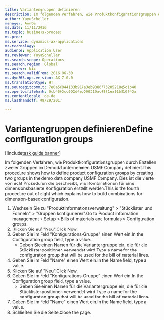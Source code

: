 ```yaml
--- 
title: Variantengruppen definieren
description: Im folgenden Verfahren, wie Produktkonfigurationsgruppen durch Erstellen zweier Gruppen im Demodatunternehmen USMF Company definiert.
author: YuyuScheller
manager: AnnBe
ms.date: 11/11/2016
ms.topic: business-process
ms.prod: 
ms.service: dynamics-ax-applications
ms.technology: 
audience: Application User
ms.reviewer: YuyuScheller
ms.search.scope: Operations
ms.search.region: Global
ms.author: bis
ms.search.validFrom: 2016-06-30
ms.dyn365.ops.version: AX 7.0.0
ms.translationtype: HT
ms.sourcegitcommit: 7e0a5d044133b917a3eb9386773205218e5c1b40
ms.openlocfilehash: 6cb4803cc862d4eb508316ac49f1ea92b910f43a
ms.contentlocale: de-de
ms.lasthandoff: 09/29/2017

---
```

# <a name="define-configuration-groups"></a><span data-ttu-id="29c73-103">Variantengruppen definieren</span><span class="sxs-lookup"><span data-stu-id="29c73-103">Define configuration groups</span></span>

[!include[task guide banner](../../includes/task-guide-banner.md)]

<span data-ttu-id="29c73-104">Im folgenden Verfahren, wie Produktkonfigurationsgruppen durch Erstellen zweier Gruppen im Demodatunternehmen USMF Company definiert.</span><span class="sxs-lookup"><span data-stu-id="29c73-104">This procedure shows how to define product configuration groups by creating two groups in the demo data company USMF Company.</span></span> <span data-ttu-id="29c73-105">Dies ist die vierte von acht Prozeduren die beschreibt, wie Kombinationen für eine dimensionsbasierte Konfiguration erstellt werden.</span><span class="sxs-lookup"><span data-stu-id="29c73-105">This is the fourth procedure out of eight which explains how to build combinations for dimension-based configuration.</span></span>

1. <span data-ttu-id="29c73-106">Wechseln Sie zu "Produktinformationsverwaltung" > "Stücklisten und Formeln" > "Gruppen konfigurieren".</span><span class="sxs-lookup"><span data-stu-id="29c73-106">Go to Product information management > Setup > Bills of materials and formulas > Configuration groups.</span></span>
2. <span data-ttu-id="29c73-107">Klicken Sie auf "Neu".</span><span class="sxs-lookup"><span data-stu-id="29c73-107">Click New.</span></span>
3. <span data-ttu-id="29c73-108">Geben Sie im Feld "Konfigurations-Gruppe" einen Wert ein.</span><span class="sxs-lookup"><span data-stu-id="29c73-108">In the Configuration group field, type a value.</span></span>
    * <span data-ttu-id="29c73-109">Geben Sie einen Namen für die Variantengruppe ein, die für die Stücklistenpositionen verwendet wird.</span><span class="sxs-lookup"><span data-stu-id="29c73-109">Type a name for the configuration group that will be used for the bill of material lines.</span></span>  
4. <span data-ttu-id="29c73-110">Geben Sie im Feld "Name" einen Wert ein.</span><span class="sxs-lookup"><span data-stu-id="29c73-110">In the Name field, type a value.</span></span>
5. <span data-ttu-id="29c73-111">Klicken Sie auf "Neu".</span><span class="sxs-lookup"><span data-stu-id="29c73-111">Click New.</span></span>
6. <span data-ttu-id="29c73-112">Geben Sie im Feld "Konfigurations-Gruppe" einen Wert ein.</span><span class="sxs-lookup"><span data-stu-id="29c73-112">In the Configuration group field, type a value.</span></span>
    * <span data-ttu-id="29c73-113">Geben Sie einen Namen für die Variantengruppe ein, die für die Stücklistenpositionen verwendet wird.</span><span class="sxs-lookup"><span data-stu-id="29c73-113">Type a name for the configuration group that will be used for the bill of material lines.</span></span>  
7. <span data-ttu-id="29c73-114">Geben Sie im Feld "Name" einen Wert ein.</span><span class="sxs-lookup"><span data-stu-id="29c73-114">In the Name field, type a value.</span></span>
8. <span data-ttu-id="29c73-115">Schließen Sie die Seite.</span><span class="sxs-lookup"><span data-stu-id="29c73-115">Close the page.</span></span>


